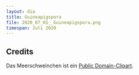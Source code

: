 ```yaml
---
layout: dia
title: Guineapigspora
file: 2020_07_01__Guineapigspora.png
timespan: Juli 2020
---
```


## Credits

Das Meerschweinchen ist ein [Public Domain-Clipart](https://web.archive.org/web/20160410140518/https://openclipart.org/detail/2695/guinea-pig).
